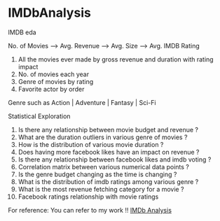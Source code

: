 # IMDbAnalysis
IMDB eda

No. of Movies --> Avg. Revenue --> Avg. Size --> Avg. IMDB Rating

1. All the movies ever made by gross revenue and duration with rating impact
2. No. of movies each year
3. Genre of movies by rating
4. Favorite actor by order


Genre such as 
Action | Adventure | Fantasy | Sci-Fi


Statistical Exploration
1. Is there any relationship between movie budget and revenue ?
2. What are the duration outliers in various genre of movies ?
3. How is the distribution of various movie duration ?
4. Does having more facebook likes have an impact on revenue ?
5. Is there any relationship between facebook likes and imdb voting ? 
6. Correlation matrix between various numerical data points ?
7. Is the genre budget changing as the time is changing ? 
8. What is the distribution of imdb ratings among various genre ?
9. What is the most revenue fetching category for a movie ?
10. Facebook ratings relationship with movie ratings 


For reference: You can refer to my work !! [IMDb Analysis](https://public.tableau.com/views/IMDB-EDA/Dashboard1?:language=en-US&publish=yes&:display_count=n&:origin=viz_share_link)
